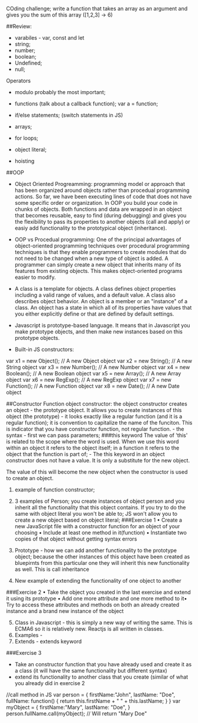 COding challenge;
write a function that takes an array as an argument and gives you the sum of this array ([1,2,3] -> 6)

##Review:
 - varabiles - var, const and let
 - string;  
 - number;  
 - boolean;  
 - Undefined;  
 - null;

 Operators
 - modulo probably the most important;
 - functions
 (talk about a callback function); var a = function;
- if/else statements;
(switch statements in JS)
- arrays;  
- for loops;
- object literal;
 

- hoisting

##OOP

- Object Oriented Progreamming: programming model or approach that has been organized around objects rather than procedual programming actions. So far, we have been executing lines of code that does not have some specific order or organization. In OOP you build your code in chunks of objects. Both functions and data are wrapped in an object that becomes reusable, easy to find (during debugging) and gives you the flexibility to pass its properties to another objects (call and apply) or easiy add functionality to the prototypical object (inheritance). 
 
- OOP vs Procedual programming: One of the principal advantages of object-oriented programming techniques over procedural programming techniques is that they enable programmers to create modules that do not need to be changed when a new type of object is added. A programmer can simply create a new object that inherits many of its features from existing objects. This makes object-oriented programs easier to modify.

- A class is a template for objects. A class defines object properties including a valid range of values, and a default value. A class also describes object behavior. An object is a member or an "instance" of a class. An object has a state in which all of its properties have values that you either explicitly define or that are defined by default settings.
- Javascript is prototype-based language. It means that in Javascript you make prototype objects, and then make new instances based on this prototype objects. 
- Built-in JS constructors:

var x1 = new Object();    // A new Object object
var x2 = new String();    // A new String object
var x3 = new Number();    // A new Number object
var x4 = new Boolean();   // A new Boolean object
var x5 = new Array();     // A new Array object
var x6 = new RegExp();    // A new RegExp object
var x7 = new Function();  // A new Function object
var x8 = new Date();      // A new Date object 

##Constructor Function
object constructor: the object constructor creates an object - the prototype object. It allows you to create instances of this object (the prototype) - it looks exactly like a regular function (and it is a regular function); it is convention to capitalize the name of the funciton. This is indicator that you have constructor function, not regular function. - the syntax - first we can pass parameters; 
###this keyword
The value of 'this' is related to the scope where the word is used. When we use this word within an object it refers to the object itself; in a function it refers to the object that the function is part of; - The this keyword in an object constructor does not have a value. It is only a substitute for the new object.

The value of this will become the new object when the constructor is used to create an object.

1. example of function constructor;
2. 3 examples of Person; you create instances of object person and you inherit all the functionality that this object contains. 
If you try to do the same with object literal you won't be able to; JS won't allow you to create a new object based on object literal;
###Exercise 1
•   Create a new JavaScript file with a constructor function for an object of your choosing
•  Include at least one method in it(function)
•   Instantiate two copies of that object without getting syntax errors

3. Prototype - how we can add another functionality to the prototype object; because the other instances of this object have been created as bluepirnts from this particular one they will inherit this new functionality as well. This is call inheritance 

4. New example of extending the functionality of one object to another 

###Exercise 2
•   Take the object you created in the last exercise and extend it using its prototype
•   Add one more attribute and one more method to it•   Try to access these attributes and methods on both an already created instance and a brand new instance of the object

5. Class in Javascript - this is simply a new way of writing the same. This is ECMA6 so it is relatively new. Reactjs is all written in classes.
6. Examples -
7. Extends - extends keyword

###Exercise 3
- Take an constructor function that you have already used and create it as a class (it will have the same functionality but different syntax)
- extend its functionality to another class that you create (similar of what you already did in exercise 2



//call method in JS
var person = {
    firstName:"John",
    lastName: "Doe",
    fullName: function() {
        return this.firstName + " " + this.lastName;
    }
}
var myObject = {
    firstName:"Mary",
    lastName: "Doe",
}
person.fullName.call(myObject);  // Will return "Mary Doe"